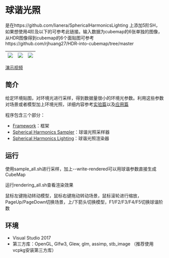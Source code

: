 # 球谐光照
是在https://github.com/lianera/SphericalHarmonicsLighting
上添加5阶SH，如果想使用4阶及以下的可参考此链接。输入数据为cubemap的6张单独的图像，从HDR图像得到cubemap的6个面贴图可参考https://github.com/rjhuang27/HDR-into-cubemap/tree/master

| ![](screenshot/ball.jpg)  | ![](screenshot/bunny.jpg)  | ![](screenshot/teapot.jpg)  |
|---|---|---|

[演示视频](https://www.bilibili.com/video/av48910058/)

## 简介

给定环境贴图，对环境光进行采样，得到数据量很小的环境光参数。利用这些参数对场景或者模型加上环境光照，详细内容参考[实验篇](https://lianera.github.io/post/2016/sh-lighting-exp/)以及[应用篇](https://lianera.github.io/post/2017/sh-lighting-apply/)

程序包含三个部分：

* [Framework](framework)：框架
* [Spherical Harmonics Sampler](sampler)：球谐光照采样器
* [Spherical Harmonics Lighting](lighting)：球谐光照渲染器

## 运行

使用sample_all.sh进行采样，加上--write-rendered可以用球谐参数直接生成CubeMap

运行rendering_all.sh查看渲染效果

鼠标左键拖动转动模型，鼠标右键拖动转动场景，鼠标滚轮进行缩放，PageUp/PageDown切换场景，上/下箭头切换模型，F1/F2/F3/F4/F5切换球谐阶数

## 环境

* Visual Studio 2017
* 第三方库：OpenGL, Glfw3, Glew, glm, assimp, stb_image （推荐使用vcpkg安装第三方库）
